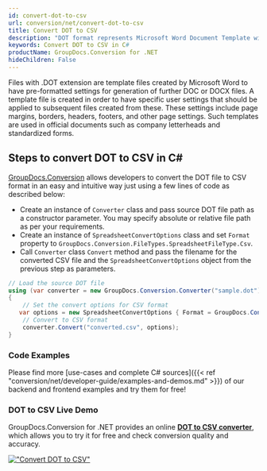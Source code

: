 ```yaml
---
id: convert-dot-to-csv
url: conversion/net/convert-dot-to-csv
title: Convert DOT to CSV
description: "DOT format represents Microsoft Word Document Template with .dot extension. Learn how to convert DOT to CSV file programmatically in C# language using GroupDocs.Conversion for .NET library."
keywords: Convert DOT to CSV in C#
productName: GroupDocs.Conversion for .NET
hideChildren: False
---
```


Files with .DOT extension are template files created by Microsoft Word to have pre-formatted settings for generation of further DOC or DOCX files. A template file is created in order to have specific user settings that should be applied to subsequent files created from these. These settings include page margins, borders, headers, footers, and other page settings. Such templates are used in official documents such as company letterheads and standardized forms.

## Steps to convert DOT to CSV in C#

[GroupDocs.Conversion](https://products.groupdocs.com/conversion/net) allows developers to convert the DOT file to CSV format in an easy and intuitive way just using a few lines of code as described below:

* Create an instance of `Converter` class and pass source DOT file path as a constructor parameter. You may specify absolute or relative file path as per your requirements. 
* Create an instance of `SpreadsheetConvertOptions` class and set `Format` property to `GroupDocs.Conversion.FileTypes.SpreadsheetFileType.Csv`.
* Call `Converter` class `Convert` method and pass the filename for the converted CSV file and the `SpreadsheetConvertOptions` object from the previous step as parameters.

```csharp
// Load the source DOT file
using (var converter = new GroupDocs.Conversion.Converter("sample.dot"))
{
    // Set the convert options for CSV format
   var options = new SpreadsheetConvertOptions { Format = GroupDocs.Conversion.FileTypes.SpreadsheetFileType.Csv };
    // Convert to CSV format
    converter.Convert("converted.csv", options);
}
```

### Code Examples

Please find more [use-cases and complete C# sources]({{< ref "conversion/net/developer-guide/examples-and-demos.md" >}}) of our backend and frontend examples and try them for free!

### DOT to CSV Live Demo

GroupDocs.Conversion for .NET provides an online [**DOT to CSV converter**](https://products.groupdocs.app/conversion/dot-to-csv), which allows you to try it for free and check conversion quality and accuracy.

[!["Convert DOT to CSV"](conversion/net/images/convert-to-csv/convert-dot-to-csv.png)](https://products.groupdocs.app/conversion/dot-to-csv)